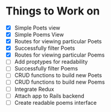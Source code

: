 # Things to Work on

- [X] Simple Poets view
- [X] Simple Poems View
- [X] Routes for viewing particular Poets
- [X] Successfully filter Poets
- [X] Routes for viewing particular Poems
- [ ] Add proptypes for readability
- [ ] Successfully filter Poems
- [ ] CRUD functions to build new Poets
- [ ] CRUD functions to build new Poems
- [ ] Integrate Redux
- [ ] Attach app to Rails backend
- [ ] Create readable poems interface

